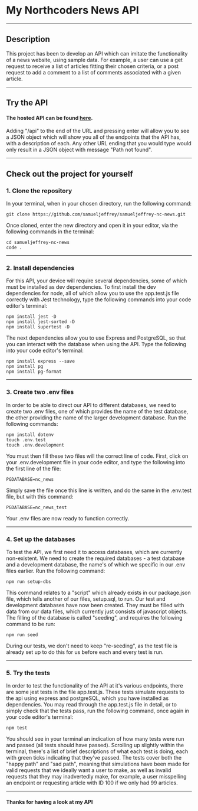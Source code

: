 # My Northcoders News API

---

## Description

This project has been to develop an API which can imitate the functionality of a news website, using sample data. For example, a user can use a get request to receive a list of articles fitting their chosen criteria, or a post request to add a comment to a list of comments associated with a given article.

---

## Try the API

#### The hosted API can be found [here](https://samueljeffrey-nc-news.herokuapp.com/api).

Adding "/api" to the end of the URL and pressing enter will allow you to see a JSON object which will show you all of the endpoints that the API has, with a description of each. Any other URL ending that you would type would only result in a JSON object with message "Path not found".

---

## Check out the project for yourself

### 1. Clone the repository

In your terminal, when in your chosen directory, run the following command:

```http
git clone https://github.com/samueljeffrey/samueljeffrey-nc-news.git
```

Once cloned, enter the new directory and open it in your editor, via the following commands in the terminal:

```http
cd samueljeffrey-nc-news
code .
```

---

### 2. Install dependencies

For this API, your device will require several dependencies, some of which must be installed as dev dependencies. To first install the dev dependencies for node, all of which allow you to use the app.test.js file correctly with Jest technology, type the following commands into your code editor's terminal:

```http
npm install jest -D
npm install jest-sorted -D
npm install supertest -D
```

The next dependencies allow you to use Express and PostgreSQL, so that you can interact with the database when using the API. Type the following into your code editor's terminal:

```http
npm install express --save
npm install pg
npm install pg-format
```

---

### 3. Create two .env files

In order to be able to direct our API to different databases, we need to create two .env files, one of which provides the name of the test database, the other providing the name of the larger development database. Run the following commands:

```http
npm install dotenv
touch .env.test
touch .env.development
```

You must then fill these two files will the correct line of code. First, click on your .env.development file in your code editor, and type the following into the first line of the file:

```http
PGDATABASE=nc_news
```

Simply save the file once this line is written, and do the same in the .env.test file, but with this command:

```http
PGDATABASE=nc_news_test
```

Your .env files are now ready to function correctly.

---

### 4. Set up the databases

To test the API, we first need it to access databases, which are currently non-existent. We need to create the required databases - a test database and a development database, the name's of which we specific in our .env files earlier. Run the following command:

```http
npm run setup-dbs
```

This command relates to a "script" which already exists in our package.json file, which tells another of our files, setup.sql, to run. Our test and development databases have now been created. They must be filled with data from our data files, which currently just consists of javascript objects. The filling of the database is called "seeding", and requires the following command to be run:

```http
npm run seed
```

During our tests, we don't need to keep "re-seeding", as the test file is already set up to do this for us before each and every test is run.

---

### 5. Try the tests

In order to test the functionality of the API at it's various endpoints, there are some jest tests in the file app.test.js. These tests simulate requests to the api using express and postgreSQL, which you have installed as dependencies. You may read through the app.test.js file in detail, or to simply check that the tests pass, run the following command, once again in your code editor's terminal:

```http
npm test
```

You should see in your terminal an indication of how many tests were run and passed (all tests should have passed). Scrolling up slightly within the terminal, there's a list of brief descriptions of what each test is doing, each with green ticks indicating that they've passed.
The tests cover both the "happy path" and "sad path", meaning that simulations have been made for valid requests that we ideally want a user to make, as well as invalid requests that they may inadvertedly make, for example, a user misspelling an endpoint or requesting article with ID 100 if we only had 99 articles.

---

#### Thanks for having a look at my API
